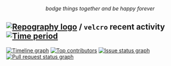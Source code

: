 <p align="center">
  <em>bodge things together and be happy forever</em>
</p>

## [![Repography logo](https://images.repography.com/logo.svg)](https://repography.com) / `velcro` recent activity [![Time period](https://images.repography.com/29579691/velcro-xiv/velcro/recent-activity/29c2135ee9f755a972c875dcddb2bb03_badge.svg)](https://repography.com)
[![Timeline graph](https://images.repography.com/29579691/velcro-xiv/velcro/recent-activity/29c2135ee9f755a972c875dcddb2bb03_timeline.svg)](https://github.com/velcro-xiv/velcro/commits)
[![Top contributors](https://images.repography.com/29579691/velcro-xiv/velcro/recent-activity/29c2135ee9f755a972c875dcddb2bb03_users.svg)](https://github.com/velcro-xiv/velcro/graphs/contributors)
[![Issue status graph](https://images.repography.com/29579691/velcro-xiv/velcro/recent-activity/29c2135ee9f755a972c875dcddb2bb03_issues.svg)](https://github.com/velcro-xiv/velcro/issues)
[![Pull request status graph](https://images.repography.com/29579691/velcro-xiv/velcro/recent-activity/29c2135ee9f755a972c875dcddb2bb03_prs.svg)](https://github.com/velcro-xiv/velcro/pulls)
